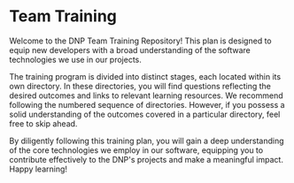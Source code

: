 # Team Training

Welcome to the DNP Team Training Repository! This plan is designed to equip new developers with a broad understanding of the software technologies we use in our projects. 

The training program is divided into distinct stages, each located within its own directory. In these directories, you will find questions reflecting the desired outcomes and links to relevant learning resources. We recommend following the numbered sequence of directories. However, if you possess a solid understanding of the outcomes covered in a particular directory, feel free to skip ahead.

By diligently following this training plan, you will gain a deep understanding of the core technologies we employ in our software, equipping you to contribute effectively to the DNP's projects and make a meaningful impact. Happy learning!

